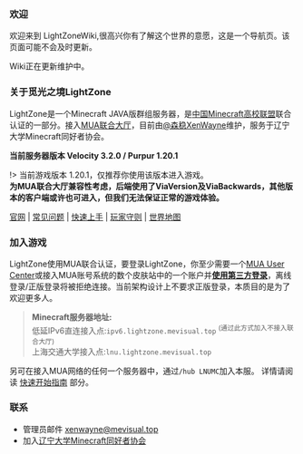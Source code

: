 ### 欢迎
欢迎来到 LightZoneWiki,很高兴你有了解这个世界的意愿，这是一个导航页。该页面可能不会及时更新。

Wiki正在更新维护中。  

### 关于觅光之境LightZone

LightZone是一个Minecraft JAVA版群组服务器，是[中国Minecraft高校联盟](//www.mualliance.ltd/)联合认证的一部分。接入[MUA联合大厅](//docs.mualliance.cn/zh/dev/union/lobby)，目前由[@森稳XenWayne](//xenwayne.top)维护，服务于辽宁大学Minecraft同好者协会。  

**当前服务器版本 Velocity 3.2.0 / Purpur 1.20.1**

!> 当前游戏版本 1.20.1，仅推荐你使用该版本进入游戏。  
**为MUA联合大厅兼容性考虑，后端使用了ViaVersion及ViaBackwards，其他版本的客户端或许也可进入，但我们无法保证正常的游戏体验。**

[官网](//lightzone.mevisual.top) | [常见问题](wiki/faq.md) | [快速上手](wiki/quickstart.md) | [玩家守则](policy/rules.md) | [世界地图](//lightzonemap.mevisual.top)

### 加入游戏

LightZone使用MUA联合认证，要登录LightZone，你至少需要一个[MUA User Center](https://skin.mualliance.ltd/)或接入MUA账号系统的数个皮肤站中的一个账户并[**使用第三方登录**](wiki/quickstart?id=_4%e9%85%8d%e7%bd%ae%e5%90%af%e5%8a%a8%e5%99%a8%e7%ac%ac%e4%b8%89%e6%96%b9%e7%99%bb%e5%bd%95)，离线登录/正版登录将被拒绝连接。当前架构设计上不要求正版登录，本质目的是为了欢迎更多人。

> **Minecraft服务器地址:**  
> 低延IPv6直连接入点:`ipv6.lightzone.mevisual.top` <sup>(通过此方式加入不接入联合大厅)</sup>  
> 上海交通大学接入点:`lnu.lightzone.mevisual.top`

另可在接入MUA网络的任何一个服务器中，通过`/hub LNUMC`加入本服。
详情请阅读 [快速开始指南](wiki/quickstart.md) 部分。

### 联系

* 管理员邮件 xenwayne@mevisual.top
* 加入[辽宁大学Minecraft同好者协会](https://qm.qq.com/cgi-bin/qm/qr?_wv=1027&k=ZPfzlTX2aMqN_Ty1J5zYUJWjo_IHRc-M&authKey=ZndmENRvqmnGOaOS9DfW3qDnx85lSBGINmxZgfPEpzvme22BZ7wkBdZWDktSDRfs&noverify=0&group_code=852976282)
